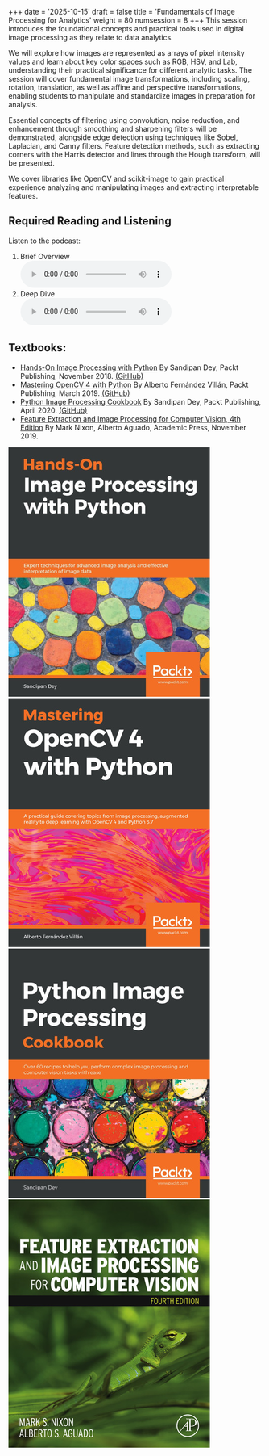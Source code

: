 +++
date = '2025-10-15'
draft = false
title = 'Fundamentals of Image Processing for Analytics'
weight = 80
numsession = 8
+++
This session introduces the foundational concepts and practical tools used in digital image processing as they relate to data analytics. 
<!-- more -->
We will explore how images are represented as arrays of pixel intensity values and learn about key color spaces such as RGB, HSV, and Lab, understanding their practical significance for different analytic tasks. The session will cover fundamental image transformations, including scaling, rotation, translation, as well as affine and perspective transformations, enabling students to manipulate and standardize images in preparation for analysis. 

Essential concepts of filtering using convolution, noise reduction, and enhancement through smoothing and sharpening filters will be demonstrated, alongside edge detection using techniques like Sobel, Laplacian, and Canny filters. Feature detection methods, such as extracting corners with the Harris detector and lines through the Hough transform, will be presented.

We cover libraries like OpenCV and scikit-image to gain practical experience analyzing and manipulating images and extracting interpretable features.


## Required Reading and Listening

Listen to the podcast:
<ol>
<li> Brief Overview<br />
<audio controls>
    <source src="https://insight-gsu-edu-msa8700-public-files-us-east-1.s3.us-east-1.amazonaws.com/podcast/Pixels_to_Power__Mastering_the_Core_Tools_of_Digital_Image_Proc.m4a" type="audio/m4a">
    Your browser does not support the audio element.
</audio>
</li>
<li> Deep Dive<br />
<audio controls>
    <source src="https://insight-gsu-edu-msa8700-public-files-us-east-1.s3.us-east-1.amazonaws.com/podcast/From_Pixels_to_Features__The_Deep_Dive_into_Machine_Vision%2C_Col.m4a" type="audio/m4a">
    Your browser does not support the audio element.
</audio>
</li>
</ol>

## Textbooks: 
 - [Hands-On Image Processing with Python](https://go.oreilly.com/georgia-state-university/library/view/hands-on-image-processing/9781789343731/)
By Sandipan Dey, Packt Publishing, November 2018. [(GitHub)](https://github.com/PacktPublishing/Hands-On-Image-Processing-with-Python)
- [Mastering OpenCV 4 with Python](https://go.oreilly.com/georgia-state-university/library/view/mastering-opencv-4/9781789344912/)
By Alberto Fernández Villán, Packt Publishing, March 2019. [(GitHub)](https://github.com/PacktPublishing/Mastering-OpenCV-4-with-Python)
- [Python Image Processing Cookbook](https://go.oreilly.com/georgia-state-university/library/view/python-image-processing/9781789537147/)
By Sandipan Dey, Packt Publishing, April 2020. [(GitHub)](https://github.com/PacktPublishing/Python-Image-Processing-Cookbook)
- [Feature Extraction and Image Processing for Computer Vision, 4th Edition](https://go.oreilly.com/georgia-state-university/library/view/feature-extraction-and/9780128149775/)
By Mark Nixon, Alberto Aguado, Academic Press, November 2019.

![Hands-On Image Processing with Python](Bookcover_Hands-On_Image_Processing_with_Python.jpeg)
![Mastering OpenCV 4 with Python](Bookcover_Mastering_OpenCV_4_with_Python.jpeg)
![Python Image Processing Cookbook](Bookcover_Python_Image_Processing_Cookbook.jpeg)
![Feature Extraction and Image Processing for Computer Vision, 4th Edition](Bookcover_Feature_Extraction_and_Image_Processing_for_Computer_Vision.jpeg)




